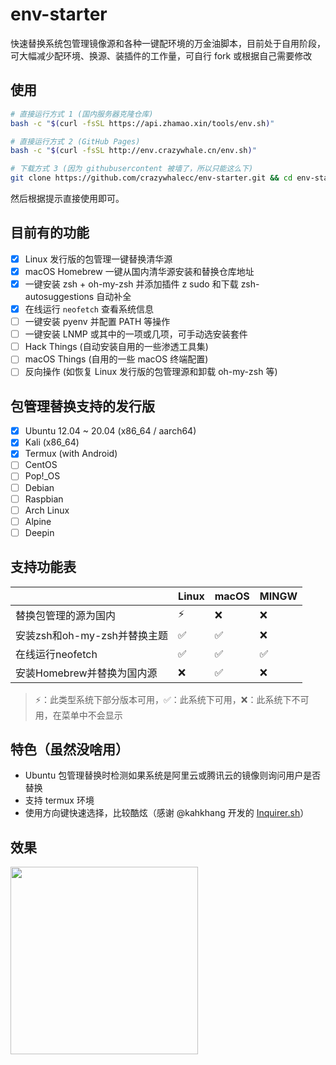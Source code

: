 # env-starter
快速替换系统包管理镜像源和各种一键配环境的万金油脚本，目前处于自用阶段，可大幅减少配环境、换源、装插件的工作量，可自行 fork 或根据自己需要修改

## 使用
```bash
# 直接运行方式 1 (国内服务器克隆仓库)
bash -c "$(curl -fsSL https://api.zhamao.xin/tools/env.sh)"

# 直接运行方式 2 (GitHub Pages)
bash -c "$(curl -fsSL http://env.crazywhale.cn/env.sh)"

# 下载方式 3 (因为 githubusercontent 被墙了，所以只能这么下)
git clone https://github.com/crazywhalecc/env-starter.git && cd env-starter && chmod +x env.sh && ./env.sh
```

然后根据提示直接使用即可。

## 目前有的功能
- [X] Linux 发行版的包管理一键替换清华源
- [X] macOS Homebrew 一键从国内清华源安装和替换仓库地址
- [X] 一键安装 zsh + oh-my-zsh 并添加插件 z sudo 和下载 zsh-autosuggestions 自动补全
- [X] 在线运行 `neofetch` 查看系统信息
- [ ] 一键安装 pyenv 并配置 PATH 等操作
- [ ] 一键安装 LNMP 或其中的一项或几项，可手动选安装套件
- [ ] Hack Things (自动安装自用的一些渗透工具集)
- [ ] macOS Things (自用的一些 macOS 终端配置)
- [ ] 反向操作 (如恢复 Linux 发行版的包管理源和卸载 oh-my-zsh 等)

## 包管理替换支持的发行版
- [X] Ubuntu 12.04 ~ 20.04 (x86_64 / aarch64)
- [X] Kali (x86_64)
- [X] Termux (with Android)
- [ ] CentOS
- [ ] Pop!_OS
- [ ] Debian
- [ ] Raspbian
- [ ] Arch Linux
- [ ] Alpine
- [ ] Deepin

## 支持功能表
|                              | Linux              | macOS              | MINGW              |
| ---------------------------- | ------------------ | ------------------ | ------------------ |
| 替换包管理的源为国内         | :zap: | :x:                | :x:                |
| 安装zsh和oh-my-zsh并替换主题 | :white_check_mark: | :white_check_mark: | :x:                |
| 在线运行neofetch             | :white_check_mark: | :white_check_mark: | :white_check_mark: |
| 安装Homebrew并替换为国内源   | :x:                | :white_check_mark: | :x:                |

> :zap:：此类型系统下部分版本可用，:white_check_mark:：此系统下可用，:x:：此系统下不可用，在菜单中不会显示

## 特色（虽然没啥用）
- Ubuntu 包管理替换时检测如果系统是阿里云或腾讯云的镜像则询问用户是否替换
- 支持 termux 环境
- 使用方向键快速选择，比较酷炫（感谢 @kahkhang 开发的 [Inquirer.sh](https://github.com/kahkhang/Inquirer.sh)）

## 效果
<img src="https://i.loli.net/2020/11/15/OokYNQwymUZ92Eq.gif" height="300" />
